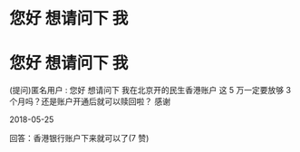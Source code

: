 # 您好 想请问下 我

# 您好 想请问下 我

(提问)匿名用户 : 您好 想请问下 我在北京开的民生香港账户 这 5 万一定要放够 3 个月吗？还是账户开通后就可以赎回啦？ 感谢

2018-05-25

回答：香港银行账户下来就可以了(7 赞)